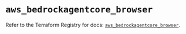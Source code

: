 # `aws_bedrockagentcore_browser`

Refer to the Terraform Registry for docs: [`aws_bedrockagentcore_browser`](https://registry.terraform.io/providers/hashicorp/aws/6.18.0/docs/resources/bedrockagentcore_browser).
